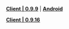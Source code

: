 **[Client | 0.9.9](https://autopatchhk.yuanshen.com/client_app/pc_cb3/GenshinImpact_0.9.9.zip)**
| **[Android](https://autopatchhk.yuanshen.com/client_app/FinalClosedBeta/GenshinImpact.apk)**

**[Client | 0.9.16](https://autopatchhk.yuanshen.com/client_app/pc_beta/a61ad04040790a091d771aab7b9b32ae/GenshinImpact_beta0.9.16.zip)**
